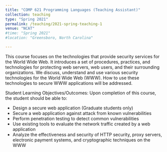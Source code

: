 ```yaml
---
title: "COMP 621 Programming Languages (Teaching Assistant)"
collection: teaching
type: "Spring 2021"
permalink: /teaching/2021-spring-teaching-1
venue: "NCAT"
#time: "Spring 2021"
#location: "Greensboro, North Carolina"

---
```

This course focuses on the technologies that provide security services for the World Wide Web. It introduces a set of procedures, practices, and technologies for protecting web servers, web users, and their surrounding organizations. We discuss, understand and use various security technologies for the World Wide Web (WWW). How to use these technologies to secure WWW applications will be addressed.

Student Learning Objectives/Outcomes: Upon completion of this course, the student should be able to:
- Design a secure web application (Graduate students only)
- Secure a web application against attack from known vulnerabilities
- Perform penetration testing to detect common vulnerabilities
- Use existing tools to evaluate the network traffic created by a web application
- Analyze the effectiveness and security of HTTP security, proxy servers, electronic payment systems, and cryptographic techniques on the WWW
